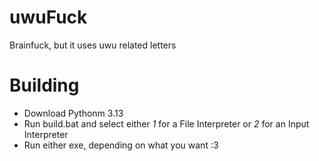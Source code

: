 # uwuFuck
Brainfuck, but it uses uwu related letters

# Building

- Download Pythonm 3.13
- Run build.bat and select either *1* for a File Interpreter or *2* for an Input Interpreter
- Run either exe, depending on what you want :3
